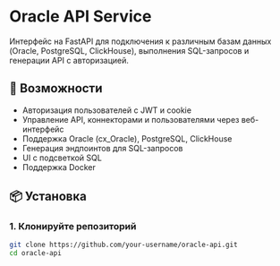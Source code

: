 # Oracle API Service

Интерфейс на FastAPI для подключения к различным базам данных (Oracle, PostgreSQL, ClickHouse), выполнения SQL-запросов и генерации API с авторизацией.

## 🚀 Возможности

- Авторизация пользователей с JWT и cookie
- Управление API, коннекторами и пользователями через веб-интерфейс
- Поддержка Oracle (cx_Oracle), PostgreSQL, ClickHouse
- Генерация эндпоинтов для SQL-запросов
- UI с подсветкой SQL
- Поддержка Docker

## 📦 Установка

### 1. Клонируйте репозиторий

```bash
git clone https://github.com/your-username/oracle-api.git
cd oracle-api
